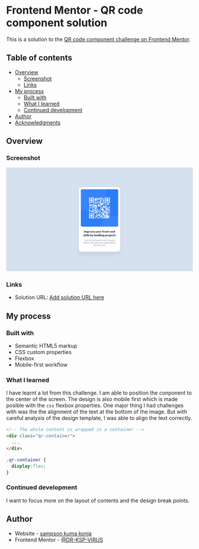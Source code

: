 # Frontend Mentor - QR code component solution

This is a solution to the [QR code component challenge on Frontend Mentor](https://www.frontendmentor.io/challenges/qr-code-component-iux_sIO_H).


## Table of contents

- [Overview](#overview)
  - [Screenshot](#screenshot)
  - [Links](#links)
- [My process](#my-process)
  - [Built with](#built-with)
  - [What I learned](#what-i-learned)
  - [Continued development](#continued-development)
- [Author](#author)
- [Acknowledgments](#acknowledgments)

## Overview

### Screenshot
![completed screenshot](./design/desktop-design.jpg)


### Links
- Solution URL: [Add solution URL here](https://your-solution-url.com)

## My process

### Built with
- Semantic HTML5 markup
- CSS custom properties
- Flexbox
- Mobile-first workflow

### What I learned
I have learnt a lot from this challenge. I am able to position the conponent to the center of the screen.
The design is also mobile first which is made posible with the ```css``` flexbox properties.
One major thing I had challenges with was the the alignment of the text at the bottom of the image. But with careful analysis of the design template, I was able to align the text correctly.


```html
<!-- The whole content is wrapped in a container -->
<div class="qr-container">
  ...
</div>
```
```css
.qr-container {
  display:flex;
}
```
### Continued development
I want to focus more on the layout of contents and the design break points.


## Author

- Website - [sampson kuma konja ](https://www.your-site.com)
- Frontend Mentor - [@DR-KSP-VIRUS](https://www.frontendmentor.io/profile/DR-KSP-VIRUS)